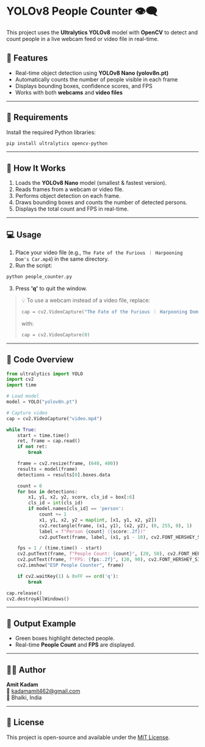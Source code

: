 # YOLOv8 People Counter 👁️‍🗨️

This project uses the **Ultralytics YOLOv8** model with **OpenCV** to detect and count people in a live webcam feed or video file in real-time.

## 🚀 Features
- Real-time object detection using **YOLOv8 Nano (yolov8n.pt)**
- Automatically counts the number of people visible in each frame
- Displays bounding boxes, confidence scores, and FPS
- Works with both **webcams** and **video files**

---

## 🧠 Requirements
Install the required Python libraries:
```bash
pip install ultralytics opencv-python
```

---

## 🧩 How It Works
1. Loads the **YOLOv8 Nano** model (smallest & fastest version).
2. Reads frames from a webcam or video file.
3. Performs object detection on each frame.
4. Draws bounding boxes and counts the number of detected persons.
5. Displays the total count and FPS in real-time.

---

## 💻 Usage
1. Place your video file (e.g., `The Fate of the Furious ｜ Harpooning Dom's Car.mp4`) in the same directory.
2. Run the script:
```bash
python people_counter.py
```
3. Press **'q'** to quit the window.

> 💡 To use a webcam instead of a video file, replace:
> ```python
> cap = cv2.VideoCapture("The Fate of the Furious ｜ Harpooning Dom's Car.mp4")
> ```
> with:
> ```python
> cap = cv2.VideoCapture(0)
> ```

---

## 🧾 Code Overview
```python
from ultralytics import YOLO
import cv2
import time

# Load model
model = YOLO("yolov8n.pt")

# Capture video
cap = cv2.VideoCapture("video.mp4")

while True:
    start = time.time()
    ret, frame = cap.read()
    if not ret:
        break

    frame = cv2.resize(frame, (640, 400))
    results = model(frame)
    detections = results[0].boxes.data

    count = 0
    for box in detections:
        x1, y1, x2, y2, score, cls_id = box[:6]
        cls_id = int(cls_id)
        if model.names[cls_id] == 'person':
            count += 1
            x1, y1, x2, y2 = map(int, [x1, y1, x2, y2])
            cv2.rectangle(frame, (x1, y1), (x2, y2), (0, 255, 0), 1)
            label = f"Person {count} ({score:.2f})"
            cv2.putText(frame, label, (x1, y1 - 10), cv2.FONT_HERSHEY_SIMPLEX, 0.5, (0, 255, 0), 1)

    fps = 1 / (time.time() - start)
    cv2.putText(frame, f"People Count: {count}", (20, 50), cv2.FONT_HERSHEY_SIMPLEX, 0.8, (0, 255, 0), 1)
    cv2.putText(frame, f"FPS: {fps:.2f}", (20, 90), cv2.FONT_HERSHEY_SIMPLEX, 0.6, (255, 255, 0), 1)
    cv2.imshow("ESP People Counter", frame)

    if cv2.waitKey(1) & 0xFF == ord('q'):
        break

cap.release()
cv2.destroyAllWindows()
```

---

## 📸 Output Example
- Green boxes highlight detected people.
- Real-time **People Count** and **FPS** are displayed.

---

## 🧑‍💻 Author
**Amit Kadam**  
📧 kadamamit462@gmail.com  
📍 Bhalki, India  

---

## 📜 License
This project is open-source and available under the [MIT License](LICENSE).
